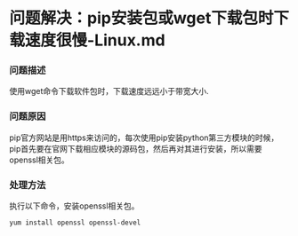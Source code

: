# 问题解决：pip安装包或wget下载包时下载速度很慢-Linux.md 

### **问题描述**  
使用wget命令下载软件包时，下载速度远远小于带宽大小.

### **问题原因**
pip官方网站是用https来访问的，每次使用pip安装python第三方模块的时候，pip首先要在官网下载相应模块的源码包，然后再对其进行安装，所以需要openssl相关包。

### **处理方法**
执行以下命令，安装openssl相关包。
```
yum install openssl openssl-devel
```